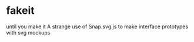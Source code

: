 # fakeit
until you make it
A strange use of Snap.svg.js to make interface prototypes with svg mockups
